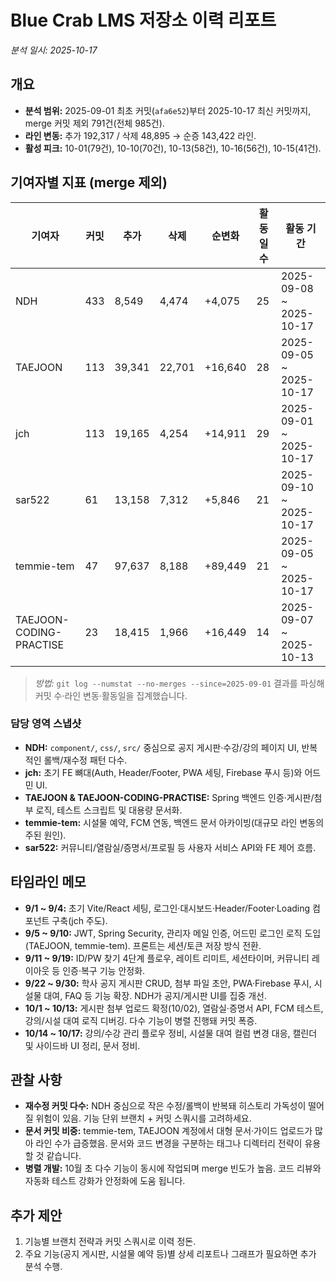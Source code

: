 # Blue Crab LMS 저장소 이력 리포트
_분석 일시: 2025-10-17_

## 개요
- **분석 범위:** 2025-09-01 최초 커밋(`afa6e52`)부터 2025-10-17 최신 커밋까지, merge 커밋 제외 791건(전체 985건).
- **라인 변동:** 추가 192,317 / 삭제 48,895 → 순증 143,422 라인.
- **활성 피크:** 10-01(79건), 10-10(70건), 10-13(58건), 10-16(56건), 10-15(41건).

## 기여자별 지표 (merge 제외)
| 기여자 | 커밋 | 추가 | 삭제 | 순변화 | 활동일 수 | 활동 기간 |
| --- | --- | --- | --- | --- | --- | --- |
| NDH | 433 | 8,549 | 4,474 | +4,075 | 25 | 2025-09-08 ~ 2025-10-17 |
| TAEJOON | 113 | 39,341 | 22,701 | +16,640 | 28 | 2025-09-05 ~ 2025-10-17 |
| jch | 113 | 19,165 | 4,254 | +14,911 | 29 | 2025-09-01 ~ 2025-10-17 |
| sar522 | 61 | 13,158 | 7,312 | +5,846 | 21 | 2025-09-10 ~ 2025-10-17 |
| temmie-tem | 47 | 97,637 | 8,188 | +89,449 | 21 | 2025-09-05 ~ 2025-10-17 |
| TAEJOON-CODING-PRACTISE | 23 | 18,415 | 1,966 | +16,449 | 14 | 2025-09-07 ~ 2025-10-13 |

> _방법:_ `git log --numstat --no-merges --since=2025-09-01` 결과를 파싱해 커밋 수·라인 변동·활동일을 집계했습니다.

### 담당 영역 스냅샷
- **NDH:** `component/`, `css/`, `src/` 중심으로 공지 게시판·수강/강의 페이지 UI, 반복적인 롤백/재수정 패턴 다수.
- **jch:** 초기 FE 뼈대(Auth, Header/Footer, PWA 세팅, Firebase 푸시 등)와 어드민 UI.
- **TAEJOON & TAEJOON-CODING-PRACTISE:** Spring 백엔드 인증·게시판/첨부 로직, 테스트 스크립트 및 대용량 문서화.
- **temmie-tem:** 시설물 예약, FCM 연동, 백엔드 문서 아카이빙(대규모 라인 변동의 주된 원인).
- **sar522:** 커뮤니티/열람실/증명서/프로필 등 사용자 서비스 API와 FE 제어 흐름.

## 타임라인 메모
- **9/1 ~ 9/4:** 초기 Vite/React 세팅, 로그인·대시보드·Header/Footer·Loading 컴포넌트 구축(jch 주도).
- **9/5 ~ 9/10:** JWT, Spring Security, 관리자 메일 인증, 어드민 로그인 로직 도입(TAEJOON, temmie-tem). 프론트는 세션/토큰 저장 방식 전환.
- **9/11 ~ 9/19:** ID/PW 찾기 4단계 플로우, 레이트 리미트, 세션타이머, 커뮤니티 레이아웃 등 인증·복구 기능 안정화.
- **9/22 ~ 9/30:** 학사 공지 게시판 CRUD, 첨부 파일 초안, PWA·Firebase 푸시, 시설물 대여, FAQ 등 기능 확장. NDH가 공지/게시판 UI를 집중 개선.
- **10/1 ~ 10/13:** 게시판 첨부 업로드 확정(10/02), 열람실·증명서 API, FCM 테스트, 강의/시설 대여 로직 디버깅. 다수 기능이 병렬 진행돼 커밋 폭증.
- **10/14 ~ 10/17:** 강의/수강 관리 플로우 정비, 시설물 대여 컬럼 변경 대응, 캘린더 및 사이드바 UI 정리, 문서 정비.

## 관찰 사항
- **재수정 커밋 다수:** NDH 중심으로 작은 수정/롤백이 반복돼 히스토리 가독성이 떨어질 위험이 있음. 기능 단위 브랜치 + 커밋 스쿼시를 고려하세요.
- **문서 커밋 비중:** temmie-tem, TAEJOON 계정에서 대형 문서·가이드 업로드가 많아 라인 수가 급증했음. 문서와 코드 변경을 구분하는 태그나 디렉터리 전략이 유용할 것 같습니다.
- **병렬 개발:** 10월 초 다수 기능이 동시에 작업되며 merge 빈도가 높음. 코드 리뷰와 자동화 테스트 강화가 안정화에 도움 됩니다.

## 추가 제안
1. 기능별 브랜치 전략과 커밋 스쿼시로 이력 정돈.
2. 주요 기능(공지 게시판, 시설물 예약 등)별 상세 리포트나 그래프가 필요하면 추가 분석 수행.
